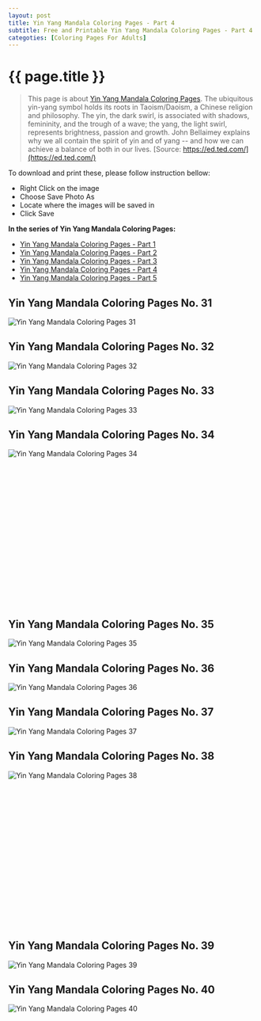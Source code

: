 ```yaml
---
layout: post
title: Yin Yang Mandala Coloring Pages - Part 4
subtitle: Free and Printable Yin Yang Mandala Coloring Pages - Part 4
categoties: [Coloring Pages For Adults]
---
```

{{ page.title }}
================
> This page is about [Yin Yang Mandala Coloring Pages](https://freecoloringpages.github.io/). The ubiquitous yin-yang symbol holds its roots in Taoism/Daoism, a Chinese religion and philosophy. The yin, the dark swirl, is associated with shadows, femininity, and the trough of a wave; the yang, the light swirl, represents brightness, passion and growth. John Bellaimey explains why we all contain the spirit of yin and of yang -- and how we can achieve a balance of both in our lives. [Source: https://ed.ted.com/](https://ed.ted.com/)

To download and print these, please follow instruction bellow:
* Right Click on the image 
* Choose Save Photo As 
* Locate where the images will be saved in 
* Click Save

**In the series of Yin Yang Mandala Coloring Pages:**

* [Yin Yang Mandala Coloring Pages - Part 1](https://freecoloringpages.github.io/2017/11/28/Yin-Yang-Mandala-Coloring-Pages-part-1.html)
* [Yin Yang Mandala Coloring Pages - Part 2](https://freecoloringpages.github.io/2017/11/28/Yin-Yang-Mandala-Coloring-Pages-part-2.html)
* [Yin Yang Mandala Coloring Pages - Part 3](https://freecoloringpages.github.io/2017/11/28/Yin-Yang-Mandala-Coloring-Pages-part-3.html)
* [Yin Yang Mandala Coloring Pages - Part 4](https://freecoloringpages.github.io/2017/11/28/Yin-Yang-Mandala-Coloring-Pages-part-4.html)
* [Yin Yang Mandala Coloring Pages - Part 5](https://freecoloringpages.github.io/2017/11/28/Yin-Yang-Mandala-Coloring-Pages-part-5.html)

## Yin Yang Mandala Coloring Pages No. 31
![Yin Yang Mandala Coloring Pages 31](https://freecoloringpages.github.io/img1/Yin-Yang-Mandala-Coloring-Pages%20(31).jpg "Yin Yang Mandala Coloring Pages 31")

## Yin Yang Mandala Coloring Pages No. 32
![Yin Yang Mandala Coloring Pages 32](https://freecoloringpages.github.io/img1/Yin-Yang-Mandala-Coloring-Pages%20(32).jpg "Yin Yang Mandala Coloring Pages 32")

## Yin Yang Mandala Coloring Pages No. 33
![Yin Yang Mandala Coloring Pages 33](https://freecoloringpages.github.io/img1/Yin-Yang-Mandala-Coloring-Pages%20(33).jpg "Yin Yang Mandala Coloring Pages 33")

## Yin Yang Mandala Coloring Pages No. 34
![Yin Yang Mandala Coloring Pages 34](https://freecoloringpages.github.io/img1/Yin-Yang-Mandala-Coloring-Pages%20(34).jpg "Yin Yang Mandala Coloring Pages 34")

<script async src="//pagead2.googlesyndication.com/pagead/js/adsbygoogle.js"></script><!-- Texxtonly --><ins class="adsbygoogle" style="display:inline-block;width:336px;height:280px" data-ad-client="ca-pub-6753140515841889" data-ad-slot="3207852233"></ins><script>(adsbygoogle = window.adsbygoogle || []).push({}); </script>

## Yin Yang Mandala Coloring Pages No. 35
![Yin Yang Mandala Coloring Pages 35](https://freecoloringpages.github.io/img1/Yin-Yang-Mandala-Coloring-Pages%20(35).jpg "Yin Yang Mandala Coloring Pages 35")

## Yin Yang Mandala Coloring Pages No. 36
![Yin Yang Mandala Coloring Pages 36](https://freecoloringpages.github.io/img1/Yin-Yang-Mandala-Coloring-Pages%20(36).jpg "Yin Yang Mandala Coloring Pages 36")

## Yin Yang Mandala Coloring Pages No. 37
![Yin Yang Mandala Coloring Pages 37](https://freecoloringpages.github.io/img1/Yin-Yang-Mandala-Coloring-Pages%20(37).jpg "Yin Yang Mandala Coloring Pages 37")

## Yin Yang Mandala Coloring Pages No. 38
![Yin Yang Mandala Coloring Pages 38](https://freecoloringpages.github.io/img1/Yin-Yang-Mandala-Coloring-Pages%20(38).jpg "Yin Yang Mandala Coloring Pages 38")

<script async src="//pagead2.googlesyndication.com/pagead/js/adsbygoogle.js"></script><!-- Texxtonly --><ins class="adsbygoogle" style="display:inline-block;width:336px;height:280px" data-ad-client="ca-pub-6753140515841889" data-ad-slot="3207852233"></ins><script>(adsbygoogle = window.adsbygoogle || []).push({}); </script>

## Yin Yang Mandala Coloring Pages No. 39
![Yin Yang Mandala Coloring Pages 39](https://freecoloringpages.github.io/img1/Yin-Yang-Mandala-Coloring-Pages%20(39).jpg "Yin Yang Mandala Coloring Pages 39")

## Yin Yang Mandala Coloring Pages No. 40
![Yin Yang Mandala Coloring Pages 40](https://freecoloringpages.github.io/img1/Yin-Yang-Mandala-Coloring-Pages%20(40).jpg "Yin Yang Mandala Coloring Pages 40")

